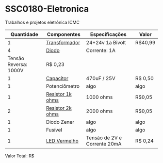 # SSC0180-Eletronica
Trabalhos e projetos eletrônica ICMC

| Quantidade     | Componentes | Especificações | Valor |
| ---      | ---       | ---      | ---     |
| 1 | [Transformador](https://produto.mercadolivre.com.br/MLB-2097098947-transformador-trafo-2424v-1a-bivolt-_JM#position=11&search_layout=stack&type=item&tracking_id=6b406ed3-7fd9-4017-9c94-2300d04464ba)  | 24+24v 1a Bivolt     | R$40,99   |
| 4     | [Diodo]([https://www.baudaeletronica.com.br/ponte-retificadora-kbpc1010.html](https://www.baudaeletronica.com.br/diodo-1n4007.html))        | Corrente: 1A
Tensão Reversa: 1000V     | R$ 0,23    |
| 1     | [Capacitor](https://www.baudaeletronica.com.br/capacitor-eletrolitico-470uf-25v.html)        | 470uF / 25V     | R$ 0,50  |
| 1     | Potenciômetro        | algo     | algo    |
| 1     | [Resistor 1k ohms](https://www.baudaeletronica.com.br/resistor-1k-5-1-4w.html)       | 1000 ohms     | R$0,05    |
| 2     | [Resistor 2k ohms](https://www.baudaeletronica.com.br/resistor-2k-5-1-4w.html)     | 2000 ohms     | R$0,05    |
| 1     | Diodo Zener        | algo     | algo    |
| 1     | Fusível        | algo     | algo    |
| 1     | [LED Vermelho](https://www.baudaeletronica.com.br/led-difuso-5mm-vermelho.html)       | Tensão de 2V e Corrente 20mA      | R$ 0,24    |

Valor Total: R$
